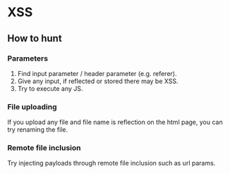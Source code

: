 # XSS

## How to hunt

### Parameters

1. Find input parameter / header parameter (e.g. referer).
2. Give any input, if reflected or stored there may be XSS.
3. Try to execute any JS.

### File uploading

If you upload any file and file name is reflection on the html page, you can try renaming the file.

### Remote file inclusion

Try injecting payloads through remote file inclusion such as url params.
